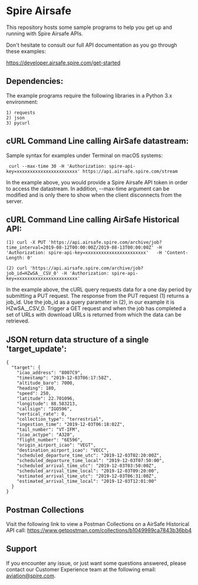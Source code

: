 # Spire Airsafe

This repository hosts some sample programs to help you get up and running with Spire Airsafe APIs. 

Don't hesitate to consult our full API documentation as you go through these examples:

https://developer.airsafe.spire.com/get-started


## Dependencies: 

The example programs require the following libraries in a Python 3.x environment: 

```
1) requests 
2) json 
3) pycurl 
```

## cURL Command Line calling AirSafe datastream:  

Sample syntax for examples under Terminal on macOS systems: 

```
 curl --max-time 30 -H 'Authorization: spire-api-key=xxxxxxxxxxxxxxxxxxxxxxx' https://api.airsafe.spire.com/stream

```

In the example above, you would provide a Spire Airsafe API token in order to access the datastream. In addition, 
--max-time argument can be modified and is only there to show when the client disconnects from the server.  


## cURL Command Line calling AirSafe Historical API:

```
(1) curl -X PUT 'https://api.airsafe.spire.com/archive/job?time_interval=2019-08-12T00:00:00Z/2019-08-13T00:00:00Z' -H 'Authorization: spire-api-key=xxxxxxxxxxxxxxxxxxxxxxx'   -H 'Content-Length: 0'

(2) curl 'https://api.airsafe.spire.com/archive/job?job_id=HZwSA__CSV_0' -H 'Authorization: spire-api-key=xxxxxxxxxxxxxxxxxxxxxxx'

```

In the example above, the cURL query requests data for a one day period by submitting a PUT request. The response from the PUT request (1) returns a job_id. Use the job_id as a query parameter in (2), in our example it is HZwSA__CSV_0. Trigger a GET request and when the job has completed a set of URLs with download URLs is returned from which the data can be retrieved. 

## JSON return data structure of a single 'target_update': 

```
{
  "target": {
    "icao_address": "8007C9",
    "timestamp": "2019-12-03T06:17:58Z",
    "altitude_baro": 7000,
    "heading": 180,
    "speed": 250,
    "latitude": 22.701096,
    "longitude": 88.583213,
    "callsign": "IGO596",
    "vertical_rate": 0,
    "collection_type": "terrestrial",
    "ingestion_time": "2019-12-03T06:18:02Z",
    "tail_number": "VT-IFM",
    "icao_actype": "A320",
    "flight_number": "6E596",
    "origin_airport_icao": "VEGT",
    "destination_airport_icao": "VECC",
    "scheduled_departure_time_utc": "2019-12-03T02:20:00Z",
    "scheduled_departure_time_local": "2019-12-03T07:50:00",
    "scheduled_arrival_time_utc": "2019-12-03T03:50:00Z",
    "scheduled_arrival_time_local": "2019-12-03T09:20:00",
    "estimated_arrival_time_utc": "2019-12-03T06:31:00Z",
    "estimated_arrival_time_local": "2019-12-03T12:01:00"
  }
}

```

## Postman Collections 

Visit the following link to view a Postman Collections on a AirSafe Historical API call: https://www.getpostman.com/collections/b1049989ca7843b36bb4

## Support 

If you encounter any issue, or just want some questions answered, please contact our Customer Experience team at the following email: aviation@spire.com. 



